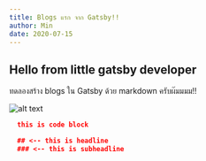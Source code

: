 ```yaml
---
title: Blogs แรก จาก Gatsby!!
author: Min
date: 2020-07-15
---
```


## Hello from little gatsby developer

ทดลองสร้าง blogs ใน Gatsby ด้วย markdown ครับผ๊มมมม!!

![alt text](https://image.freepik.com/free-vector/international-women-s-day-8-march-with-frame-flower-leaves-paper-art-style_60545-859.jpg)

```json
  this is code block

  ## <-- this is headline
  ### <-- this is subheadline
```
